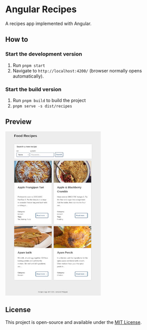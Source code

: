 # Angular Recipes

A recipes app implemented with Angular.

## How to

### Start the development version

1. Run `pnpm start`
2. Navigate to `http://localhost:4200/` (browser normally opens automatically).

### Start the build version

1. Run `pnpm build` to build the project
2. `pnpm serve -s dist/recipes`

## Preview

![Preview](./assets/preview-recipes.jpg)

## License

This project is open-source and available under the [MIT License](../LICENSE).
